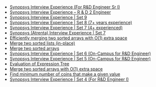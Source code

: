  - [Synopsys Interview Experience (For R&D Engineer
 Sr I)](https://www.geeksforgeeks.org/synopsys-interview-experience-for-rd-engineer-sr-i/)
- [Synopsys Interview Experience – R & D 2 Engineer](https://www.geeksforgeeks.org/synopsys-interview-experience-r-d-2-engineer/)
- [Synopsys Interview Experience | Set 9](https://www.geeksforgeeks.org/synopsys-interview-experience-set-9/)
- [Synopsys Interview Experience | Set 8 (7+ years experience)](https://www.geeksforgeeks.org/synopsys-interview-experience-set-8-7-years-experience/)
- [Synopsys Interview Experience | Set 7 (4+ experienced)](https://www.geeksforgeeks.org/synopsys-interview-experience-set-7-4-experienced/)
- [Synopsys (Atrenta) Interview Experience | Set 7](https://www.geeksforgeeks.org/synopsys-atrenta-interview-experience-set-7/)
- [Efficiently merging two sorted arrays with O(1) extra space](https://www.geeksforgeeks.org/efficiently-merging-two-sorted-arrays-with-o1-extra-space/)
- [Merge two sorted lists (in-place)](https://www.geeksforgeeks.org/merge-two-sorted-lists-place/)
- [Merge two sorted arrays](https://www.geeksforgeeks.org/merge-two-sorted-arrays/)
- [Synopsys Interview Experience | Set 6 (On-Campus for R&D Engineer)](https://www.geeksforgeeks.org/synopsys-interview-experience-set-6-campus-rd-engineer/)
- [Synopsys Interview Experience | Set 5 (On-Campus for R&D Engineer)](https://www.geeksforgeeks.org/synopsys-interview-experience-set-5-campus-rd-engineer/)
- [Evaluation of Expression Tree](https://www.geeksforgeeks.org/evaluation-of-expression-tree/)
- [Merge two sorted arrays with O(1) extra space](https://www.geeksforgeeks.org/merge-two-sorted-arrays-o1-extra-space/)
- [Find minimum number of coins that make a given value](https://www.geeksforgeeks.org/find-minimum-number-of-coins-that-make-a-change/)
- [Synopsys Interview Experience | Set 4 (For R&D Engineer I)](https://www.geeksforgeeks.org/synopsys-interview-experience-set-4-for-rd-engineer-i/)